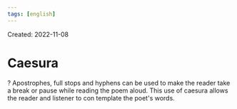 ```yaml
---
tags: [english] 
---
```

Created: 2022-11-08

# Caesura
?
Apostrophes, full stops and hyphens can be used to make the reader take a break or pause while reading the poem aloud. This use of caesura allows the reader and listener to con template the poet's words.
<!--SR:!2022-12-02,14,230-->